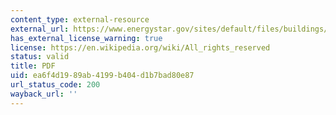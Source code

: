 ```yaml
---
content_type: external-resource
external_url: https://www.energystar.gov/sites/default/files/buildings/tools/DoesGreenPayOff.pdf
has_external_license_warning: true
license: https://en.wikipedia.org/wiki/All_rights_reserved
status: valid
title: PDF
uid: ea6f4d19-89ab-4199-b404-d1b7bad80e87
url_status_code: 200
wayback_url: ''
---
```

